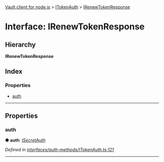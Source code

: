 [Vault client for node.js](../README.md) > [ITokenAuth](../modules/itokenauth.md) > [IRenewTokenResponse](../interfaces/itokenauth.irenewtokenresponse.md)

# Interface: IRenewTokenResponse

## Hierarchy

**IRenewTokenResponse**

## Index

### Properties

* [auth](itokenauth.irenewtokenresponse.md#auth)

---

## Properties

<a id="auth"></a>

###  auth

**● auth**: *[ISecretAuth](isecretauth.md)*

*Defined in [interfaces/auth-methods/ITokenAuth.ts:121](https://github.com/theogravity/vault-client/blob/e1877fc/src/interfaces/auth-methods/ITokenAuth.ts#L121)*

___

